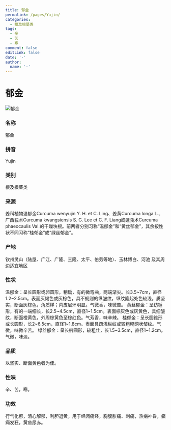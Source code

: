 ```yaml
---
title: 郁金
permalink: /pages/Yujin/
categories: 
  - 根及根茎类
tags: 
  - 辛
  - 苦
  - 寒
comment: false
editLink: false
date: '·'
author: 
  name: '·'
---
```

# 郁金

![郁金](https://image.zhongyibaike.com/image/%E9%83%81%E9%87%91/%E9%83%81%E9%87%911.jpg)

<!-- more -->
### 名称
郁金

### 拼音
Yujin

### 类别
根及根茎类

### 来源
姜科植物温郁金Curcuma wenyujin Y. H. et C. Ling、姜黄Curcuma longa L.、广西莪术Curcuma kwangsiensis S. G. Lee et C. F. Liang或蓬莪术Curcuma phaeocaulis Val.的干燥块根。前两者分别习称“温郁金”和“黄丝郁金”，其余按性状不同习称“桂郁金”或“绿丝郁金”。

### 产地
钦州灵山（陆屋、广江、广隆、三隆、太平、伯劳等地）、玉林博白、河池
及其周边适宜地区

### 性状
温郁金：呈长圆形或卵圆形，稍扁，有的微弯曲，两端渐尖。长3.5~7cm，直径1.2~2.5cm。表面灰褐色或灰棕色，具不规则的纵皱纹，纵纹隆起处色较浅。质坚实，断面灰棕色，角质样；内皮层环明显。气微香，味微苦。
黄丝郁金：呈纺锤形，有的一端细长，长2.5~4.5cm，直径1~1.5cm。表面棕灰色或灰黄色，具细皱纹，断面橙黄色，外周棕黄色至棕红色。气芳香，味辛辣。
桂郁金：呈长圆锥形或长圆形，长2~6.5cm，直径1~1.8cm。表面具疏浅纵纹或较粗糙网状皱纹。气微，味微辛苦。
绿丝郁金：呈长椭圆形，较粗壮，长1.5~3.5cm，直径1~1.2cm。气微，味淡。

### 品质
以坚实、断面黄色者为佳。

### 性味
辛、苦，寒。

### 功效
行气化瘀，清心解郁，利胆退黄。用于经闭痛经，胸腹胀痛、刺痛，热病神昏，癫痫发狂，黄疸尿赤。
